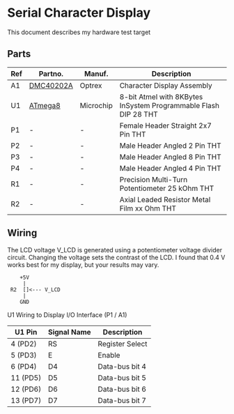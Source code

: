 # Serial Character Display

This document describes my hardware test target

## Parts

| Ref   |   Partno.  | Manuf. | Description |
| --- | --- | --- | --- |
|  A1   | [DMC40202A](https://www.alldatasheet.com/datasheet-pdf/pdf/100923/OPTREX/DMC40202.html) | Optrex  |  Character Display Assembly |
|  U1   | [ATmega8](https://www.alldatasheet.com/datasheet-pdf/pdf/80247/ATMEL/ATMEGA8.html)   |  Microchip |  8-bit Atmel with 8KBytes InSystem Programmable Flash DIP 28 THT|
|  P1   | - | - | Female Header Straight 2x7 Pin THT |
|  P2   | - | - | Male Header Angled 2 Pin THT |
|  P3   | - | - | Male Header Angled 8 Pin THT |
|  P4   | - | - | Male Header Angled 4 Pin THT |
|  R1   | - | - | Precision Multi-Turn Potentiometer 25 kOhm THT|
|  R2   | - | - | Axial Leaded Resistor Metal Film xx Ohm THT |


## Wiring

The LCD voltage V_LCD is generated using a potentiometer voltage divider circuit. Changing the voltage sets the contrast of the LCD. I found that 0.4 V works best for my display, but your results may vary.
```
    +5V
     |
 R2  []<--- V_LCD
     |
    GND
```

U1 Wiring to Display I/O Interface (P1 / A1)

| U1 Pin | Signal Name | Description |
| --- | --- | --- |
| 4 (PD2) | RS | Register Select |
| 5 (PD3) | E | Enable |
| 6 (PD4) | D4 | Data-bus bit 4  |
| 11 (PD5) | D5 |  Data-bus bit 5 |
| 12 (PD6) | D6 | Data-bus bit 6 |
| 13 (PD7) | D7 | Data-bus bit 7 |